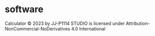 # software
Calculator © 2023 by JJ-P1114 STUDIO is licensed under Attribution-NonCommercial-NoDerivatives 4.0 International 
